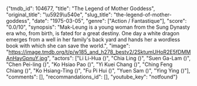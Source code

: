 {"tmdb_id": 104677, "title": "The Legend of Mother Goddess", "original_title": "\u5929\u540e", "slug_title": "the-legend-of-mother-goddess", "date": "1975-03-05", "genre": ["Action / Fantastique"], "score": "0.0/10", "synopsis": "Mak-Leung is a young woman from the Sung Dynasty era who, from birth, is fated for a great destiny. One day a white dragon emerges from a well in her family's back yard and hands her a wordless book with which she can save the world.", "image": "https://image.tmdb.org/t/p/w185_and_h278_bestv2/2SktumUHoR2E5fDMMAnHayGpnuY.jpg", "actors": ["Li Li-Hua ()", "Chia Ling ()", "Suen Ga-Lam ()", "Chen Pei-ling ()", "Ko Hsiao Pao ()", "Yi Kuei Chang ()", "Ching Feng Chiang ()", "Ko Hsiang-Ting ()", "Fu Pi Hui ()", "Yuen Sam ()", "Ying Ying ()"], "comments": [], "recommandations_id": [], "youtube_key": "notfound"}